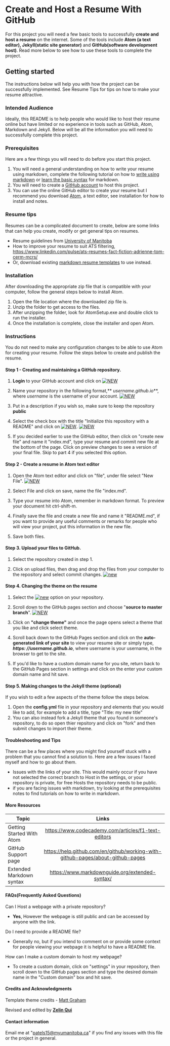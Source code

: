# **Create and Host a Resume With GitHub**
For this project you will need a few basic tools to successfully **create and host a resume** on the internet. Some of the tools include **Atom (a text editor), Jekyll(static site generator)** and **GitHub(software development host)**. Read more below to see how to use these tools to complete the project.

## **Getting started**
The instructions below will help you with how the project can be successfully implemented. See Resume Tips for tips on how to make your resume attractive.

### **Intended Audience**
Ideally, this README is to help people who would like to host their resume online but have limited or no experience in tools such as GitHub, Atom, Markdown and Jekyll. Below will be all the information you will need to successfully complete this project.

### **Prerequisites**
Here are a few things you will need to do before you start this project.
1. You will need a general understanding on how to write your resume using markdown, complete the following tutorial on how to [write using markdown](https://guides.GitHub.com/features/mastering-markdown/ "GitHub flavored markdown") or [learn the basic syntax](https://www.markdownguide.org/basic-syntax/) for markdown.
2. You will need to create a [GitHub account](https://GitHub.com/join?source=header-home "create an account") to host this project.
3. You can use the online GitHub editor to create your resume but I recommend you download [Atom](https://GitHub.com/atom/atom/releases/tag/v1.41.0 "Atom download"), a text editor, see installation for how to install and notes.

### **Resume tips**
Resumes can be a complicated document to create, below are some links that can help you create, modify or get general tips on resumes.
* Resume guidelines from [University of Manitoba](https://umanitoba.ca/student/careerservices/media/Resume.pdf)
* How to improve your resume to suit ATS filtering, https://www.linkedin.com/pulse/ats-resumes-fact-fiction-adrienne-tom-cerm-mcrs/
* Or, download existing [markdown resume templates](https://mszep.GitHub.io/pandoc_resume/) to use instead.

### **Installation**
After downloading the appropriate zip file that is compatible with your computer, follow the general steps below to install Atom.
1. Open the file location where the downloaded zip file is.
2. Unzip the folder to get access to the files.
3. After unzipping the folder, look for AtomSetup.exe and double click to run the installer.
4. Once the installation is complete, close the installer and open Atom.

### **Instructions**
You do not need to make any configuration changes to be able to use Atom for creating your resume. Follow the steps below to create and publish the resume.

#### Step 1 - Creating and maintaining a GitHub repository.

  1. **Login** to your GitHub account and click on [![NEW](https://github.com/swetul/C3040_A2/blob/master/IMG/new-png.PNG)](#)

  2. Name your repository in the following format,** _username.github.io_**, where _username_ is the username of your account.
   [![NEW](https://github.com/swetul/C3040_A2/blob/master/IMG/create-rep.PNG)](#)

  3. Put in a description if you wish so, make sure to keep the repository **public**
  
  4. Select the check box with the title "Initialize this repository with a README" and click on [![NEW](https://github.com/swetul/C3040_A2/blob/master/IMG/repository.PNG)](#).
   [![NEW](https://github.com/swetul/C3040_A2/blob/master/IMG/create-public.PNG)](#)

  5. If you decided earlier to use the GitHub editor, then click on "create new file" and name it "index.md", type your resume and commit new file at the bottom of the page. Click on preview changes to see a version of your final file. Skip to part 4 if you selected this option.

#### Step 2 - Create a resume in Atom text editor

  1. Open the Atom text editor and click on "file", under file select "New File".
   [![NEW](https://github.com/swetul/C3040_A2/blob/master/IMG/atom-new.PNG)](#)

  2. Select File and click on save, name the file "index.md".

  3. Type your resume into Atom, remember in markdown format. To preview your document hit ctrl-shift-m.

  4. Finally save the file and create a new file and name it "README.md", if you want to provide any useful comments or remarks for people who will view your project, put this information in the new file.
  5. Save both files.

#### Step 3. Upload your files to GitHub.

  1. Select the repository created in step 1.

  2. Click on upload files, then drag and drop the files from your computer to the repository and select commit changes.
   [![new](https://github.com/swetul/C3040_A2/blob/master/IMG/panel-1.PNG)](#)

#### Step 4. Changing the theme on the resume

  1. Select the [![new](https://github.com/swetul/C3040_A2/blob/master/IMG/settings-1.PNG)](#) option on your repository.

  2. Scroll down to the GitHub pages section and choose "**source to master branch**".
    [![NEW](https://github.com/swetul/C3040_A2/blob/master/IMG/pages-git.PNG)](#)

  3. Click on **"change theme"** and once the page opens select a theme that you like and click select theme.

  4. Scroll back down to the GitHub Pages section and click on the **auto-generated link of your site** to view your resume site or simply type, **_https: //username.github.io_**, where username is your username, in the browser to get to the site.

  5. If you'd like to have a custom domain name for you site, return back to the GitHub Pages section in settings and click on the enter your custom domain name and hit save.

#### Step 5. Making changes to the Jekyll theme (optional)
If you wish to edit a few aspects of the theme follow the steps below.
  1. Open the __config.yml__ file in your repository and elements that you would like to add, for example to add a title, type "Title: my new title"
  2. You can also instead fork a Jekyll theme that you found in someone's repository, to do so open thier repsitory and click on "fork" and then submit changes to import their theme.

#### **Troubleshooting and Tips**

There can be a few places where you might find yourself stuck with a problem that you cannot find a solution to. Here are a few issues I faced myself and how to go about them.
* Issues with the links of your site. This would mainly occur if you have not selected the correct branch to Host in the settings, or your repository is private, for free Hosts the repository needs to be public.
* if you are facing issues with markdown, try looking at the prerequisites notes to find tutorials on how to write in markdown.

#### **More Resources**

| Topic                          | Links                                                                            |
| -------------                  |:-------------:                                                                   |
| Getting Started With Atom      | https://www.codecademy.com/articles/f1-text-editors                              |
| GitHub Support page            | https://help.github.com/en/github/working-with-github-pages/about-github-pages   |
| Extended Markdown syntax       | https://www.markdownguide.org/extended-syntax/                                   |

#### **FAQs(Frequently Asked Questions)**
Can I Host a webpage with a private repository?
* **Yes**, However the webpage is still public and can be accessed by anyone with the link.

Do I need to provide a README file?
* Generally no, but if you intend to comment on or provide some context for people viewing your webpage it is helpful to have a README file.

How can I make a custom domain to host my webpage?
* To create a custom domain, click on "settings" in your repository, then scroll down to the GitHub pages section and type the desired domain name in the "Custom domain" box and hit save.

#### **Credits and Acknowledgments**
Template theme credits -  [Matt Graham](https://twitter.com/michigangraham)

Revised and edited by **[Zelin Qui](www.github.com/Zelin-qiu)**

#### Contact information
Email me at "patels15@myumanitoba.ca" if you find any issues with this file or the project in general.
